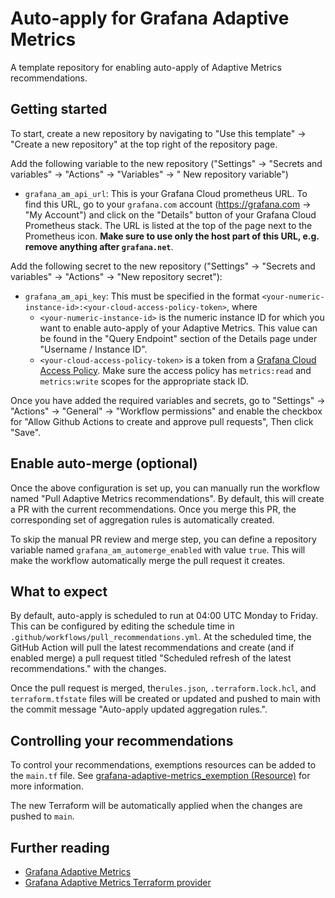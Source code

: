 # Auto-apply for Grafana Adaptive Metrics

A template repository for enabling auto-apply of Adaptive Metrics recommendations.

## Getting started

To start, create a new repository by navigating to "Use this template" → "Create a new repository" at the top right of the repository page.

Add the following variable to the new repository ("Settings" → "Secrets and variables" → "Actions" → "Variables" → " New repository variable")

- `grafana_am_api_url`: This is your Grafana Cloud prometheus URL. To find this URL, go to your `grafana.com` account (https://grafana.com → "My Account") and click on the "Details" button of your Grafana Cloud Prometheus stack.
  The URL is listed at the top of the page next to the Prometheus icon. **Make sure to use only the host part of this URL, e.g. remove anything after `grafana.net`**.

Add the following secret to the new repository ("Settings" → "Secrets and variables" → "Actions" → "New repository secret"):

- `grafana_am_api_key`: This must be specified in the format `<your-numeric-instance-id>:<your-cloud-access-policy-token>`, where
    - `<your-numeric-instance-id>` is the numeric instance ID for which you want to enable auto-apply of your Adaptive Metrics. This value can be found in the "Query Endpoint" section of the Details page under "Username / Instance ID".
    - `<your-cloud-access-policy-token>` is a token from a [Grafana Cloud Access Policy](https://grafana.com/docs/grafana-cloud/account-management/authentication-and-permissions/access-policies/). Make sure the access policy has `metrics:read` and `metrics:write` scopes for the appropriate stack ID.

Once you have added the required variables and secrets, go to "Settings" → "Actions" → "General" → "Workflow permissions" and enable the checkbox for "Allow Github Actions to create and approve pull requests", Then click "Save".

## Enable auto-merge (optional)

Once the above configuration is set up, you can manually run the workflow named "Pull Adaptive Metrics recommendations".
By default, this will create a PR with the current recommendations.
Once you merge this PR, the corresponding set of aggregation rules is automatically created.

To skip the manual PR review and merge step, you can define a repository variable named `grafana_am_automerge_enabled` with value `true`.
This will make the workflow automatically merge the pull request it creates.

## What to expect

By default, auto-apply is scheduled to run at 04:00 UTC Monday to Friday. This can be configured by editing the schedule time in `.github/workflows/pull_recommendations.yml`.
At the scheduled time, the GitHub Action will pull the latest recommendations and create (and if enabled merge) a pull request titled "Scheduled refresh of the latest recommendations." with the changes.

Once the pull request is merged, the`rules.json`, `.terraform.lock.hcl`, and `terraform.tfstate` files will be created or updated and pushed to main with the commit message "Auto-apply updated aggregation rules.".

## Controlling your recommendations

To control your recommendations, exemptions resources can be added to the `main.tf` file. See [grafana-adaptive-metrics_exemption (Resource)](https://registry.terraform.io/providers/grafana/grafana-adaptive-metrics/latest/docs) for more information.

The new Terraform will be automatically applied when the changes are pushed to `main`.

## Further reading

- [Grafana Adaptive Metrics](https://grafana.com/docs/grafana-cloud/cost-management-and-billing/reduce-costs/metrics-costs/control-metrics-usage-via-adaptive-metrics/)
- [Grafana Adaptive Metrics Terraform provider](https://registry.terraform.io/providers/grafana/grafana-adaptive-metrics/latest/docs)
